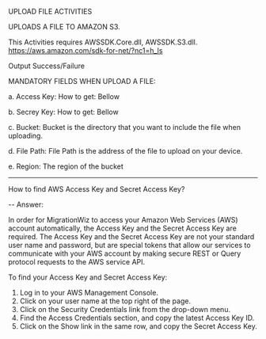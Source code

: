 UPLOAD FILE ACTIVITIES

UPLOADS A FILE TO AMAZON S3.

This Activities requires AWSSDK.Core.dll, AWSSDK.S3.dll.
https://aws.amazon.com/sdk-for-net/?nc1=h_ls

Output Success/Failure

MANDATORY FIELDS WHEN UPLOAD A FILE:

a. Access Key: How to get: Bellow

b. Secrey Key: How to get: Bellow

c. Bucket: Bucket is the directory that you want to include the file when uploading.

d. File Path: File Path is the address of the file to upload on your device.

e. Region: The region of the bucket

-------------------------------------------

How to find AWS Access Key and Secret Access Key?

-- Answer:
 
In order for MigrationWiz to access your Amazon Web Services (AWS) account automatically, the Access Key and the Secret Access Key are required. The Access Key and the Secret Access Key are not your standard user name and password, but are special tokens that allow our services to communicate with your AWS account by making secure REST or Query protocol requests to the AWS service API.

To find your Access Key and Secret Access Key:

1. Log in to your AWS Management Console.
2. Click on your user name at the top right of the page.
3. Click on the Security Credentials link from the drop-down menu.
4. Find the Access Credentials section, and copy the latest Access Key ID.
5. Click on the Show link in the same row, and copy the Secret Access Key.
